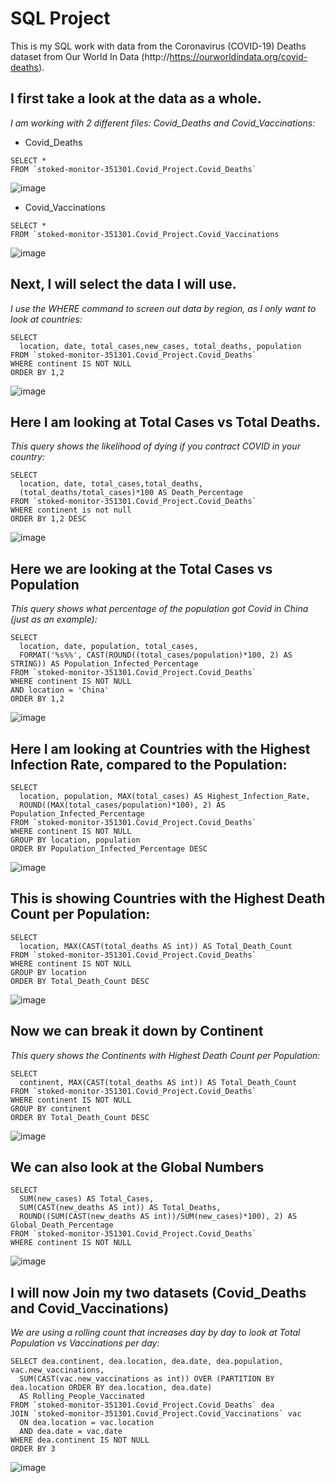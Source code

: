 # SQL Project

This is my SQL work with data from the Coronavirus (COVID-19) Deaths dataset from Our World In Data (http://https://ourworldindata.org/covid-deaths).


## I first take a look at the data as a whole. 
_I am working with 2 different files: Covid_Deaths and Covid_Vaccinations:_

- Covid_Deaths
```{sql connection=}
SELECT *
FROM `stoked-monitor-351301.Covid_Project.Covid_Deaths`
```
![image](https://github.com/BeverlyFigueroa/Projects/blob/main/sql_Capture_1.PNG?raw=true)

- Covid_Vaccinations
```{sql connection=}
SELECT *
FROM `stoked-monitor-351301.Covid_Project.Covid_Vaccinations
```
![image](https://github.com/BeverlyFigueroa/Projects/blob/main/sql_Capture_2.PNG?raw=true)

## Next, I will select the data I will use. <br>
_I use the WHERE command to screen out data by region, as I only want to look at countries:_
```{sql connection=}
SELECT 
  location, date, total_cases,new_cases, total_deaths, population
FROM `stoked-monitor-351301.Covid_Project.Covid_Deaths`
WHERE continent IS NOT NULL
ORDER BY 1,2
```
![image](https://github.com/BeverlyFigueroa/Projects/blob/main/sql_Capture_3.PNG?raw=true)


## Here I am looking at Total Cases vs Total Deaths.<br>
_This query shows the likelihood of dying if you contract COVID in your country:_
```{sql connection=}
SELECT
  location, date, total_cases,total_deaths, 
  (total_deaths/total_cases)*100 AS Death_Percentage
FROM `stoked-monitor-351301.Covid_Project.Covid_Deaths`
WHERE continent is not null
ORDER BY 1,2 DESC
```
![image](https://github.com/BeverlyFigueroa/Projects/blob/main/sql_Capture_4.PNG?raw=true)


## Here we are looking at the Total Cases vs Population<br>
_This query shows what percentage of the population got Covid in China (just as an example):_
```{sql connection=}
SELECT
  location, date, population, total_cases, 
  FORMAT('%s%%', CAST(ROUND((total_cases/population)*100, 2) AS STRING)) AS Population_Infected_Percentage
FROM `stoked-monitor-351301.Covid_Project.Covid_Deaths`
WHERE continent IS NOT NULL
AND location = 'China'
ORDER BY 1,2
```
![image](https://github.com/BeverlyFigueroa/Projects/blob/main/sql_Capture_5.PNG?raw=true)


## Here I am looking at Countries with the Highest Infection Rate, compared to the Population:
```{sql connection=}
SELECT 
  location, population, MAX(total_cases) AS Highest_Infection_Rate, 
  ROUND((MAX(total_cases/population)*100), 2) AS Population_Infected_Percentage
FROM `stoked-monitor-351301.Covid_Project.Covid_Deaths`
WHERE continent IS NOT NULL
GROUP BY location, population
ORDER BY Population_Infected_Percentage DESC
```
![image](https://github.com/BeverlyFigueroa/Projects/blob/main/sql_Capture_6.PNG?raw=true)


## This is showing Countries with the Highest Death Count per Population:
```{sql connection=}
SELECT
  location, MAX(CAST(total_deaths AS int)) AS Total_Death_Count
FROM `stoked-monitor-351301.Covid_Project.Covid_Deaths`
WHERE continent IS NOT NULL
GROUP BY location
ORDER BY Total_Death_Count DESC
```
![image](https://github.com/BeverlyFigueroa/Projects/blob/main/sql_Capture_7.PNG?raw=true)


## Now we can break it down by Continent<br>
_This query shows the Continents with Highest Death Count per Population:_
```{sql connection=}
SELECT
  continent, MAX(CAST(total_deaths AS int)) AS Total_Death_Count
FROM `stoked-monitor-351301.Covid_Project.Covid_Deaths`
WHERE continent IS NOT NULL
GROUP BY continent
ORDER BY Total_Death_Count DESC
```
![image](https://github.com/BeverlyFigueroa/Projects/blob/main/sql_Capture_8.PNG?raw=true)


## We can also look at the Global Numbers
```{sql connection=}
SELECT
  SUM(new_cases) AS Total_Cases, 
  SUM(CAST(new_deaths AS int)) AS Total_Deaths,
  ROUND((SUM(CAST(new_deaths AS int))/SUM(new_cases)*100), 2) AS Global_Death_Percentage
FROM `stoked-monitor-351301.Covid_Project.Covid_Deaths`
WHERE continent IS NOT NULL
```
![image](https://github.com/BeverlyFigueroa/Projects/blob/main/sql_Capture_9.PNG?raw=true)


## I will now Join my two datasets (Covid_Deaths and Covid_Vaccinations)<br>
_We are using a rolling count that increases day by day to look at Total Population vs Vaccinations per day:_
```{sql connection=}
SELECT dea.continent, dea.location, dea.date, dea.population, vac.new_vaccinations,
  SUM(CAST(vac.new_vaccinations as int)) OVER (PARTITION BY dea.location ORDER BY dea.location, dea.date) 
  AS Rolling_People_Vaccinated
FROM `stoked-monitor-351301.Covid_Project.Covid_Deaths` dea
JOIN `stoked-monitor-351301.Covid_Project.Covid_Vaccinations` vac
  ON dea.location = vac.location
  AND dea.date = vac.date
WHERE dea.continent IS NOT NULL
ORDER BY 3
```
![image](https://github.com/BeverlyFigueroa/Projects/blob/main/sql_Capture_10.PNG?raw=true)
